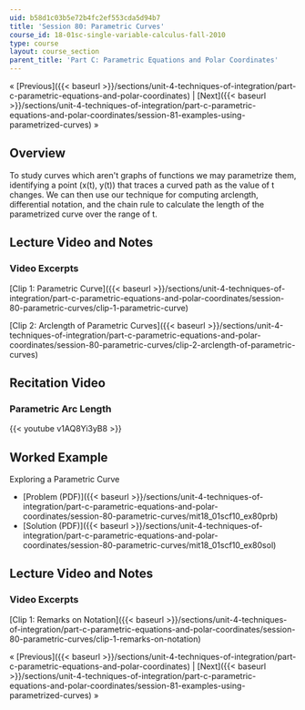 ```yaml
---
uid: b58d1c03b5e72b4fc2ef553cda5d94b7
title: 'Session 80: Parametric Curves'
course_id: 18-01sc-single-variable-calculus-fall-2010
type: course
layout: course_section
parent_title: 'Part C: Parametric Equations and Polar Coordinates'
---
```


« [Previous]({{< baseurl >}}/sections/unit-4-techniques-of-integration/part-c-parametric-equations-and-polar-coordinates) | [Next]({{< baseurl >}}/sections/unit-4-techniques-of-integration/part-c-parametric-equations-and-polar-coordinates/session-81-examples-using-parametrized-curves) »

Overview
--------

To study curves which aren't graphs of functions we may parametrize them, identifying a point (x(t), y(t)) that traces a curved path as the value of t changes. We can then use our technique for computing arclength, differential notation, and the chain rule to calculate the length of the parametrized curve over the range of t.

Lecture Video and Notes
-----------------------

### Video Excerpts

[Clip 1: Parametric Curve]({{< baseurl >}}/sections/unit-4-techniques-of-integration/part-c-parametric-equations-and-polar-coordinates/session-80-parametric-curves/clip-1-parametric-curve)

[Clip 2: Arclength of Parametric Curves]({{< baseurl >}}/sections/unit-4-techniques-of-integration/part-c-parametric-equations-and-polar-coordinates/session-80-parametric-curves/clip-2-arclength-of-parametric-curves)

Recitation Video
----------------

### Parametric Arc Length

{{< youtube v1AQ8Yi3yB8 >}}

Worked Example
--------------

Exploring a Parametric Curve

*   [Problem (PDF)]({{< baseurl >}}/sections/unit-4-techniques-of-integration/part-c-parametric-equations-and-polar-coordinates/session-80-parametric-curves/mit18_01scf10_ex80prb)
*   [Solution (PDF)]({{< baseurl >}}/sections/unit-4-techniques-of-integration/part-c-parametric-equations-and-polar-coordinates/session-80-parametric-curves/mit18_01scf10_ex80sol)

Lecture Video and Notes
-----------------------

### Video Excerpts

[Clip 1: Remarks on Notation]({{< baseurl >}}/sections/unit-4-techniques-of-integration/part-c-parametric-equations-and-polar-coordinates/session-80-parametric-curves/clip-1-remarks-on-notation)

« [Previous]({{< baseurl >}}/sections/unit-4-techniques-of-integration/part-c-parametric-equations-and-polar-coordinates) | [Next]({{< baseurl >}}/sections/unit-4-techniques-of-integration/part-c-parametric-equations-and-polar-coordinates/session-81-examples-using-parametrized-curves) »